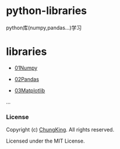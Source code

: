 # python-libraries
python库(numpy,pandas...)学习


# libraries

* [01Numpy](./01Numpy./01Numpy)

* [02Pandas](./02Pandas)

* [03Matplotlib](./03Matplotlib)


...






### License

Copyright (c) [ChungKing](https://github.com/HuangCongQing). All rights reserved.

Licensed under the MIT License.
